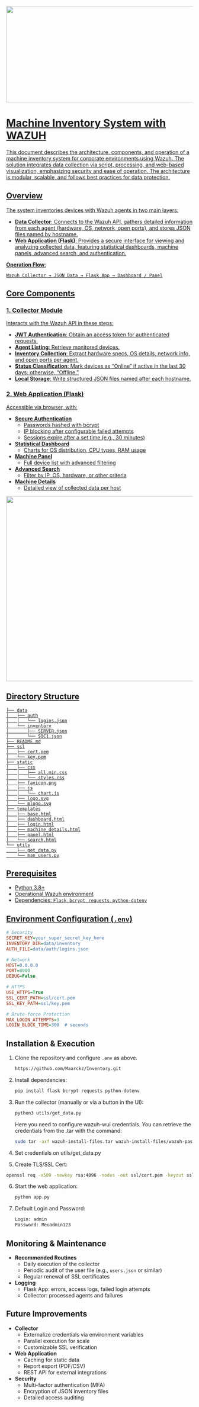 
<div align="left">
  <a href="https://github.com/maarckz/Inventory" target="_blank"><img height="260" width= "960" src="https://github.com/Maarckz/Maarckz/blob/main/Images/Inventory.gif?raw=true"/> 
</div>

# Machine Inventory System with WAZUH

This document describes the architecture, components, and operation of a machine inventory system for corporate environments using Wazuh. The solution integrates data collection via script, processing, and web-based visualization, emphasizing security and ease of operation. The architecture is modular, scalable, and follows best practices for data protection.

## Overview

The system inventories devices with Wazuh agents in two main layers:

- **Data Collector**: Connects to the Wazuh API, gathers detailed information from each agent (hardware, OS, network, open ports), and stores JSON files named by hostname.
- **Web Application (Flask)**: Provides a secure interface for viewing and analyzing collected data, featuring statistical dashboards, machine panels, advanced search, and authentication.

**Operation Flow**:
```
Wazuh Collector → JSON Data → Flask App → Dashboard / Panel
```

## Core Components

### 1. Collector Module

Interacts with the Wazuh API in these steps:

- **JWT Authentication**: Obtain an access token for authenticated requests.
- **Agent Listing**: Retrieve monitored devices.
- **Inventory Collection**: Extract hardware specs, OS details, network info, and open ports per agent.
- **Status Classification**: Mark devices as “Online” if active in the last 30 days; otherwise, “Offline.”
- **Local Storage**: Write structured JSON files named after each hostname.

### 2. Web Application (Flask)

Accessible via browser, with:

- **Secure Authentication**  
  - Passwords hashed with bcrypt  
  - IP blocking after configurable failed attempts  
  - Sessions expire after a set time (e.g., 30 minutes)
- **Statistical Dashboard**  
  - Charts for OS distribution, CPU types, RAM usage
- **Machine Panel**  
  - Full device list with advanced filtering
- **Advanced Search**  
  - Filter by IP, OS, hardware, or other criteria
- **Machine Details**  
  - Detailed view of collected data per host

<div align="left">
  <a href="https://github.com/maarckz/Inventory" target="_blank"><img height="500" width= "960" src="https://github.com/Maarckz/Maarckz/blob/main/Images/InventoryDemo.gif?raw=true"/> 
</div>


## Directory Structure

```
├── data
│   ├── auth
│   │   └── logins.json
│   └── inventory
│       ├── SERVER.json
│       └── SOC1.json
├── README.md
├── ssl
│   ├── cert.pem
│   └── key.pem
├── static
│   ├── css
│   │   ├── all.min.css
│   │   └── styles.css
│   ├── favicon.png
│   ├── js
│   │   └── chart.js
│   ├── logo.svg
│   └── mlogo.svg
├── templates
│   ├── base.html
│   ├── dashboard.html
│   ├── login.html
│   ├── machine_details.html
│   ├── panel.html
│   └── search.html
└── utils
    ├── get_data.py
    └── man_users.py
```

## Prerequisites

- Python 3.8+
- Operational Wazuh environment
- Dependencies: `Flask`, `bcrypt`, `requests`, `python-dotenv`

## Environment Configuration (`.env`)

```ini
# Security
SECRET_KEY=your_super_secret_key_here
INVENTORY_DIR=data/inventory
AUTH_FILE=data/auth/logins.json

# Network
HOST=0.0.0.0
PORT=8000
DEBUG=False

# HTTPS
USE_HTTPS=True
SSL_CERT_PATH=ssl/cert.pem
SSL_KEY_PATH=ssl/key.pem

# Brute-force Protection
MAX_LOGIN_ATTEMPTS=3
LOGIN_BLOCK_TIME=300  # seconds
```

## Installation & Execution

1. Clone the repository and configure `.env` as above.
   ```bash
   https://github.com/Maarckz/Inventory.git
   ```
2. Install dependencies:
   ```bash
   pip install flask bcrypt requests python-dotenv
   ```
3. Run the collector (manually or via a button in the UI):
   ```bash
   python3 utils/get_data.py
   ```
   Here you need to configure wazuh-wui credentials.
   You can retrieve the credentials from the .tar with the command:
   ```bash
   sudo tar -axf wazuh-install-files.tar wazuh-install-files/wazuh-passwords.txt -O
   ```
4. Set credentials on utils/get_data.py

5. Create TLS/SSL Cert:
  ```bash
  openssl req -x509 -newkey rsa:4096 -nodes -out ssl/cert.pem -keyout ssl/key.pem -days 365 
  ```
6. Start the web application:
   ```bash
   python app.py
   ```
7. Default Login and Password:
   ```bash
   Login: admin
   Password: Meuadmin123
   ```


## Monitoring & Maintenance

- **Recommended Routines**  
  - Daily execution of the collector  
  - Periodic audit of the user file (e.g., `users.json` or similar)  
  - Regular renewal of SSL certificates  
- **Logging**  
  - Flask App: errors, access logs, failed login attempts  
  - Collector: processed agents and failures  

## Future Improvements

- **Collector**  
  - Externalize credentials via environment variables  
  - Parallel execution for scale  
  - Customizable SSL verification  
- **Web Application**  
  - Caching for static data  
  - Report export (PDF/CSV)  
  - REST API for external integrations  
- **Security**  
  - Multi-factor authentication (MFA)  
  - Encryption of JSON inventory files  
  - Detailed access auditing  
